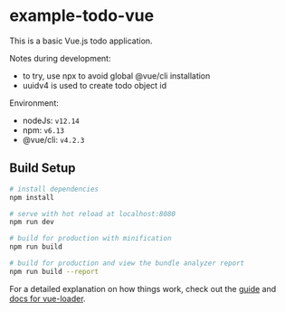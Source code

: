 # example-todo-vue

This is a basic Vue.js todo application.

Notes during development:
* to try, use npx to avoid global @vue/cli installation
* uuidv4 is used to create todo object id

Environment:
* nodeJs: `v12.14`
* npm: `v6.13`
* @vue/cli: `v4.2.3`

## Build Setup

``` bash
# install dependencies
npm install

# serve with hot reload at localhost:8080
npm run dev

# build for production with minification
npm run build

# build for production and view the bundle analyzer report
npm run build --report
```

For a detailed explanation on how things work, check out the [guide](http://vuejs-templates.github.io/webpack/) and [docs for vue-loader](http://vuejs.github.io/vue-loader).

